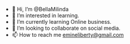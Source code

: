 - 👋 Hi, I’m @BellaMilinda
- 👀 I’m interested in learning.
- 🌱 I’m currently learning Online business.
- 💞️ I’m looking to collaborate on social media.
- 📫 How to reach me emineliberty@gmail.com

<!---
BellaMilinda/BellaMilinda is a ✨ special ✨ repository because its `README.md` (this file) appears on your GitHub profile.
You can click the Preview link to take a look at your changes.
--->
